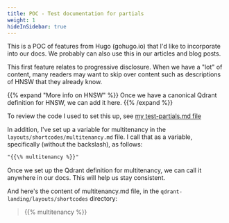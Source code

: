 ```yaml
---
title: POC - Test documentation for partials
weight: 1
hideInSidebar: true
---
```


This is a POC of features from Hugo (gohugo.io) that I'd like to incorporate into our
docs. We probably can also use this in our articles and blog posts.

This first feature relates to progressive disclosure. When we have a "lot" of content, 
many readers may want to skip over content such as descriptions of HNSW that they
already know.


{{% expand "More info on HNSW" %}}
Once we have a canonical Qdrant definition for HNSW, we can add it here.
{{% /expand %}}
<br>

To review the code I used to set this up, see [my test-partials.md file](https://github.com/qdrant/landing_page/pull/690/files#diff-526e365af25822ada556c462693e51ebee57e500a3c7d0bfb5b07d78357f5014)

In addition, I've set up a variable for multitenancy in the 
`layouts/shortcodes/multitenancy.md` file. I call that as a variable, specifically (without the backslash), as follows:

```markdown
"{{\% multitenancy %}}"
```

Once we set up the Qdrant definition for multitenancy, we can call it anywhere
in our docs. This will help us stay consistent.

And here's the content of multitenancy.md file, in the `qdrant-landing/layouts/shortcodes` directory:

> {{% multitenancy %}}
